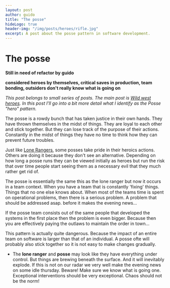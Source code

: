 ```yaml
---
layout: post
author: guido
title: "The posse"
hideLogo: true
header-img: "/img/posts/heroes/rifle.jpg"
excerpt: A post about the posse pattern in software development.
---
```

# The posse

**Still in need of refactor by guido**

__considered heroes by themselves, critical saves in production, team bonding, outsiders don't really know what is going on__

*This post belongs to small series of posts. The main post is [Wild west heroes](/20/05/2018/Heroes/). In this post I'll go into a bit more detail what I identify as the Posse "hero" pattern.*

The posse is a rowdy bunch that has taken justice in their own hands. They have thrown themselves in the midst of things. They are loyal to each other and stick together. But they can lose track of the purpose of their actions. Constantly in the midst of things they have no time to think how they can prevent future troubles.

Just like [Lone Rangers](/12/05/2018/LoneRanger/), some posses take pride in their heroics actions. Others are doing it because they don't see an alternative. Depending on how long a posse runs they can be viewed initially as heroes but run the risk that over time people start seeing them as a necessary evil that they much rather get rid of.

The posse is essentially the same this as the lone ranger but now it occurs in a team context. When you have a team that is constantly 'fixing' things. Things that no one else knows about. When most of the teams time is spent on operational problems, then there is a serious problem. A problem that should be addressed asap. before it makes the evening news...
 
If the posse team consists out of the same people that developed the systems in the first place then the problem is even bigger. Because then you are effectively paying  the outlaws to maintain the order in town... 

This pattern is actually quite dangerous. Because the impact of an entire team on software is larger than that of an individual. A posse ofte will probably also stick together so it is not easy to make changes gradually. 

+ The **lone ranger** and **posse** may look like they have everything under control. But things are brewing beneath the surface. And it will inevitably explode. If this is not on our radar we very well make the evening news on some idle thursday. Beware! Make sure we know what is going one. Exceptional interventions should be very exceptional. Chaos should not be the norm!
